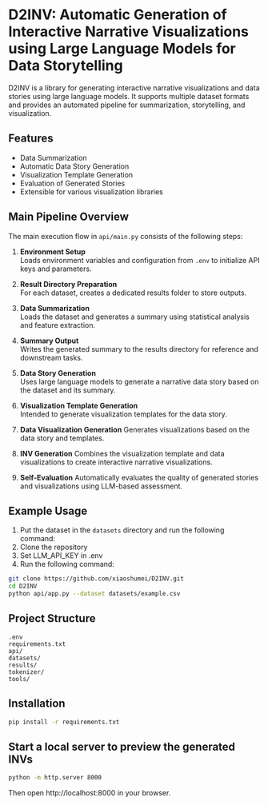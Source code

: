 # D2INV: Automatic Generation of Interactive Narrative Visualizations using Large Language Models for Data Storytelling

D2INV is a library for generating interactive narrative visualizations and data stories using large language models. It
supports multiple dataset formats and provides an automated pipeline for summarization, storytelling, and visualization.

## Features

- Data Summarization
- Automatic Data Story Generation
- Visualization Template Generation
- Evaluation of Generated Stories
- Extensible for various visualization libraries

## Main Pipeline Overview

The main execution flow in `api/main.py` consists of the following steps:

1. **Environment Setup**  
   Loads environment variables and configuration from `.env` to initialize API keys and parameters.
2. **Result Directory Preparation**  
   For each dataset, creates a dedicated results folder to store outputs.

3. **Data Summarization**  
   Loads the dataset and generates a summary using statistical analysis and feature extraction.

4. **Summary Output**  
   Writes the generated summary to the results directory for reference and downstream tasks.

5. **Data Story Generation**  
   Uses large language models to generate a narrative data story based on the dataset and its summary.

6. **Visualization Template Generation**  
   Intended to generate visualization templates for the data story.

7. **Data Visualization Generation**
   Generates visualizations based on the data story and templates.

8. **INV Generation**
   Combines the visualization template and data visualizations to create interactive narrative visualizations.

9. **Self-Evaluation**
   Automatically evaluates the quality of generated stories and visualizations using LLM-based assessment.

## Example Usage

1. Put the dataset in the `datasets` directory and run the following command:
2. Clone the repository
3. Set LLM_API_KEY in .env
4. Run the following command:

```sh
git clone https://github.com/xiaoshumei/D2INV.git
cd D2INV
python api/app.py --dataset datasets/example.csv
```

## Project Structure

```
.env
requirements.txt
api/
datasets/
results/
tokenizer/
tools/
```

## Installation

```sh
pip install -r requirements.txt
```

## Start a local server to preview the generated INVs

```sh
python -m http.server 8000
```

Then open http://localhost:8000 in your browser.
